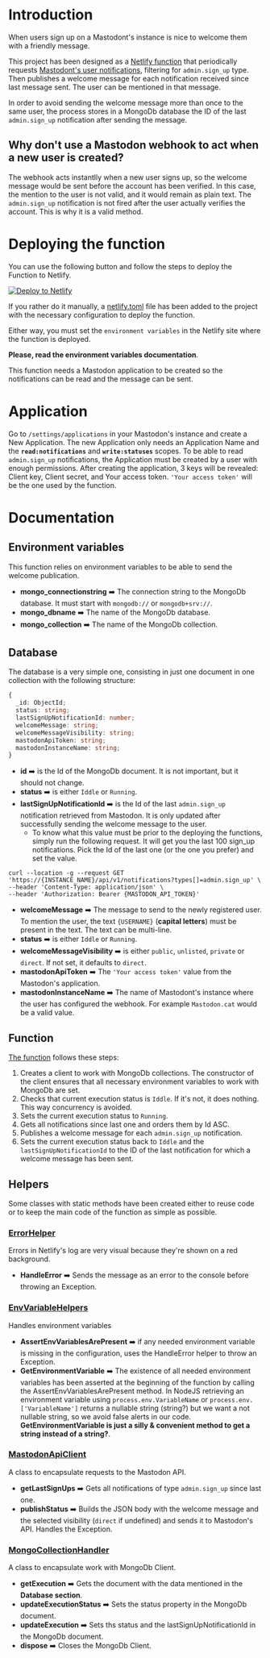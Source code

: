 # Introduction
When users sign up on a Mastodont's instance is nice to welcome them with a friendly message.

This project has been designed as a [Netlify function](https://docs.netlify.com/functions/overview/) that periodically requests [Mastodont's user notifications](https://docs.joinmastodon.org/methods/notifications/), filtering for `admin.sign_up` type. Then publishes a welcome message for each notification received since last message sent. The user can be mentioned in that message.

In order to avoid sending the welcome message more than once to the same user, the process stores in a MongoDb database the ID of the last `admin.sign_up` notification after sending the message.

## Why don't use a Mastodon webhook to act when a new user is created?
The webhook acts instantlly when a new user signs up, so the welcome message would be sent before the account has been verified. In this case, the mention to the user is not valid, and it would remain as plain text.
The `admin.sign_up` notification is not fired after the user actually verifies the account. This is why it is a valid method.
# Deploying the function
You can use the following button and follow the steps to deploy the Function to Netlify.

[![Deploy to Netlify](https://www.netlify.com/img/deploy/button.svg)](https://app.netlify.com/start/deploy?repository=https://github.com/mastodon-cat/mastodon-welcome-bot)

If you rather do it manually, a [netlify.toml](./netlify.toml) file has been added to the project with the necessary configuration to deploy the function.

Either way, you must set the `environment variables` in the Netlify site where the function is deployed. 

**Please, read the environment variables documentation**.

This function needs a Mastodon application to be created so the notifications can be read and the message can be sent.

# Application
Go to `/settings/applications` in your Mastodon's instance and create a New Application. The new Application only needs an Application Name and the **`read:notifications`** and **`write:statuses`** scopes. To be able to read `admin.sign_up` notifications, the Application must be created by a user with enough permissions.
After creating the application, 3 keys will be revealed: Client key, Client secret, and Your access token. `'Your access token'` will be the one used by the function.

# Documentation
## Environment variables
This function relies on environment variables to be able to send the welcome publication.
* **mongo_connectionstring** ➡️ The connection string to the MongoDb database. It must start with `mongodb://` or `mongodb+srv://`.
* **mongo_dbname** ➡️ The name of the MongoDb database.
* **mongo_collection** ➡️ The name of the MongoDb collection.

## Database
The database is a very simple one, consisting in just one document in one collection with the following structure:
```ts
{
  _id: ObjectId;
  status: string;
  lastSignUpNotificationId: number;
  welcomeMessage: string;
  welcomeMessageVisibility: string;
  mastodonApiToken: string;
  mastodonInstanceName: string;
}
```
* **id** ➡️ is the Id of the MongoDb document. It is not important, but it should not change.
* **status** ➡️ is either `Iddle` or `Running`.
* **lastSignUpNotificationId** ➡️ is the Id of the last `admin.sign_up` notification retrieved from Mastodon. It is only updated after successfully sending the welcome message to the user.
  * To know what this value must be prior to the deploying the functions, simply run the following request. It will get you the last 100 sign_up notifications. Pick the Id of the last one (or the one you prefer) and set the value.
 ```curl 
 curl --location -g --request GET 'https://{INSTANCE_NAME}/api/v1/notifications?types[]=admin.sign_up' \
--header 'Content-Type: application/json' \
--header 'Authorization: Bearer {MASTODON_API_TOKEN}'
 ```
* **welcomeMessage** ➡️ The message to send to the newly registered user. To mention the user, the text `{USERNAME}` (**capital letters**) must be present in the text. The text can be multi-line.
* **status** ➡️ is either `Iddle` or `Running`.
* **welcomeMessageVisibility** ➡️ is either `public`, `unlisted`, `private` or `direct`. If not set, it defaults to `direct`.
* **mastodonApiToken** ➡️ The `'Your access token'` value from the Mastodon's application.
* **mastodonInstanceName** ➡️ The name of Mastodont's instance where the user has configured the webhook. For example `Mastodon.cat` would be a valid value.
## Function
[The function](./src/functions/welcome-new-user.ts) follows these steps:
1. Creates a client to work with MongoDb collections. The constructor of the client ensures that all necessary environment variables to work with MongoDb are set.
2. Checks that current execution status is `Iddle`. If it's not, it does nothing. This way concurrency is avoided.
3. Sets the current execution status to `Running`.
4. Gets all notifications since last one and orders them by Id ASC.
5. Publishes a welcome message for each `admin.sign_up` notification.
6. Sets the current execution status back to `Iddle` and the `lastSignUpNotificationId` to the ID of the last notification for which a welcome message has been sent.

## Helpers
Some classes with static methods have been created either to reuse code or to keep the main code of the function as simple as possible.
### [ErrorHelper](./src/functions/helpers/error-helper.ts)
Errors in Netlify's log are very visual because they're shown on a red background.
* **HandleError** ➡️ Sends the message as an error to the console before throwing an Exception.
### [EnvVariableHelpers](./src/functions/helpers/env-variable-helpers.ts)
Handles environment variables
* **AssertEnvVariablesArePresent** ➡️ if any needed environment variable is missing in the configuration, uses the HandleError helper to throw an Exception.
* **GetEnvironmentVariable** ➡️ The existence of all needed environment variables has been asserted at the beginning of the function by calling the AssertEnvVariablesArePresent method. In NodeJS retrieving an environment variable using `process.env.VariableName` or `process.env.['VariableName']` returns a nullable string (string?) but we want a not nullable string, so we avoid false alerts in our code. **GetEnvironmentVariable is just a silly & convenient method to get a string instead of a string?**.
### [MastodonApiClient](./src/functions/helpers/mastodon-api-client.ts)
A class to encapsulate requests to the Mastodon API.
* **getLastSignUps** ➡️ Gets all notifications of type `admin.sign_up` since last one.
* **publishStatus** ➡️ Builds the JSON body with the welcome message and the selected visibility (`direct` if undefined) and sends it to Mastodon's API. Handles the Exception.

### [MongoCollectionHandler](./src/functions/helpers/mongo-client.ts)
A class to encapsulate work with MongoDb Client.
* **getExecution** ➡️ Gets the document with the data mentioned in the **Database section**.
* **updateExecutionStatus** ➡️ Sets the status property in the MongoDb document.
* **updateExecution** ➡️ Sets ths status and the lastSignUpNotificationId in the MongoDb document.
* **dispose** ➡️ Closes the MongoDb Client.